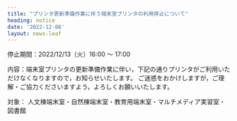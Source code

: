 ```yaml
---
title: "プリンタ更新準備作業に伴う端末室プリンタの利用停止について"
heading: notice
date: '2022-12-08'
layout: news-leaf
---
```


停止期間：2022/12/13（火）16:00 ～ 17:00

内容：端末室プリンタの更新準備作業に伴い，下記の通りプリンタがご利用いただけなくなりますので，お知らせいたします。
 ご迷惑をおかけしますが，ご理解・ご協力くださいますよう，よろしくお願いいたします。

対象： 人文棟端末室・自然棟端末室・教育用端末室・マルチメディア実習室・図書館

